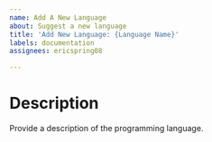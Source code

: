 ```yaml
---
name: Add A New Language
about: Suggest a new language
title: 'Add New Language: {Language Name}'
labels: documentation
assignees: ericspring08

---
```


# Description
Provide a description of the programming language.
